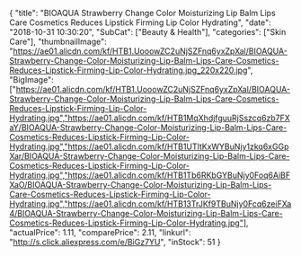 {
	"title": "BIOAQUA Strawberry Change Color Moisturizing Lip Balm Lips Care Cosmetics Reduces Lipstick Firming Lip Color Hydrating",
	"date": "2018-10-31 10:30:20",
	"SubCat": ["Beauty & Health"],
	"categories": ["Skin Care"],
	"thumbnailImage": "https://ae01.alicdn.com/kf/HTB1.UooowZC2uNjSZFnq6yxZpXal/BIOAQUA-Strawberry-Change-Color-Moisturizing-Lip-Balm-Lips-Care-Cosmetics-Reduces-Lipstick-Firming-Lip-Color-Hydrating.jpg_220x220.jpg",
	"BigImage": ["https://ae01.alicdn.com/kf/HTB1.UooowZC2uNjSZFnq6yxZpXal/BIOAQUA-Strawberry-Change-Color-Moisturizing-Lip-Balm-Lips-Care-Cosmetics-Reduces-Lipstick-Firming-Lip-Color-Hydrating.jpg","https://ae01.alicdn.com/kf/HTB1MqXhdjfguuRjSszcq6zb7FXaY/BIOAQUA-Strawberry-Change-Color-Moisturizing-Lip-Balm-Lips-Care-Cosmetics-Reduces-Lipstick-Firming-Lip-Color-Hydrating.jpg","https://ae01.alicdn.com/kf/HTB1UTltKxWYBuNjy1zkq6xGGpXar/BIOAQUA-Strawberry-Change-Color-Moisturizing-Lip-Balm-Lips-Care-Cosmetics-Reduces-Lipstick-Firming-Lip-Color-Hydrating.jpg","https://ae01.alicdn.com/kf/HTB1Tb6RKbGYBuNjy0Foq6AiBFXaO/BIOAQUA-Strawberry-Change-Color-Moisturizing-Lip-Balm-Lips-Care-Cosmetics-Reduces-Lipstick-Firming-Lip-Color-Hydrating.jpg","https://ae01.alicdn.com/kf/HTB13TrJKf9TBuNjy0Fcq6zeiFXa4/BIOAQUA-Strawberry-Change-Color-Moisturizing-Lip-Balm-Lips-Care-Cosmetics-Reduces-Lipstick-Firming-Lip-Color-Hydrating.jpg"],
	"actualPrice": 1.11,
	"comparePrice": 2.11,
	"linkurl": "http://s.click.aliexpress.com/e/BiGz7YU",
	"inStock": 51
}
